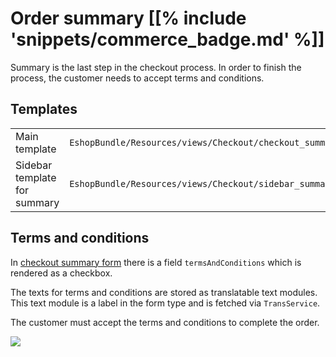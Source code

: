 # Order summary [[% include 'snippets/commerce_badge.md' %]]

Summary is the last step in the checkout process. In order to finish the process, the customer needs to accept terms and conditions.

## Templates

|                              |           |
| ---------------------------- | --------- |
| Main template                | `EshopBundle/Resources/views/Checkout/checkout_summary.html.twig` |
| Sidebar template for summary | `EshopBundle/Resources/views/Checkout/sidebar_summary.html.twig`  |

## Terms and conditions

In [checkout summary form](checkout_summary_form.md) there is a field `termsAndConditions` which is rendered as a checkbox.

The texts for terms and conditions are stored as translatable text modules.
This text module is a label in the form type and is fetched via `TransService`.

The customer must accept the terms and conditions to complete the order.

![](../../../img/checkout_6.png)
